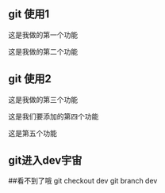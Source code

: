 ## git 使用1

这是我做的第一个功能

这是我做的第二个功能

## git 使用2 

这是我做的第三个功能

这是我们要添加的第四个功能

这是第五个功能

## git进入dev宇宙

##看不到了哦
 git checkout dev
 git branch dev